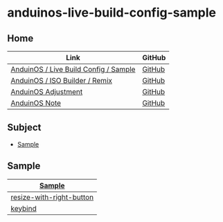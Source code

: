 

# anduinos-live-build-config-sample




## Home

| Link | GitHub |
| ---- | ------ |
| [AnduinOS / Live Build Config / Sample](https://samwhelp.github.io/anduinos-live-build-config-sample/) | [GitHub](https://github.com/samwhelp/anduinos-live-build-config-sample) |
| [AnduinOS / ISO Builder / Remix](https://samwhelp.github.io/anduinos-iso-builder-remix/) | [GitHub](https://github.com/samwhelp/anduinos-iso-builder-remix) |
| [AnduinOS Adjustment](https://samwhelp.github.io/anduinos-adjustment/) | [GitHub](https://github.com/samwhelp/anduinos-adjustment) |
| [AnduinOS Note](https://samwhelp.github.io/note-about-anduinos/) | [GitHub](https://github.com/samwhelp/note-about-anduinos) |




## Subject

* [Sample](#sample)




## Sample

| [Sample](https://github.com/samwhelp/anduinos-live-build-config-sample/tree/main/sample) |
| ------ |
| [resize-with-right-button](https://github.com/samwhelp/anduinos-live-build-config-sample/blob/main/sample/discussions/resize-with-right-button/AnduinOS-1.3/src/mods/35-dconf-patch/dconf.ini#L98) |
| [keybind](https://github.com/samwhelp/anduinos-live-build-config-sample/blob/main/sample/discussions/keybind/AnduinOS-1.3/src/mods/35-dconf-patch/dconf.ini#L78) |
